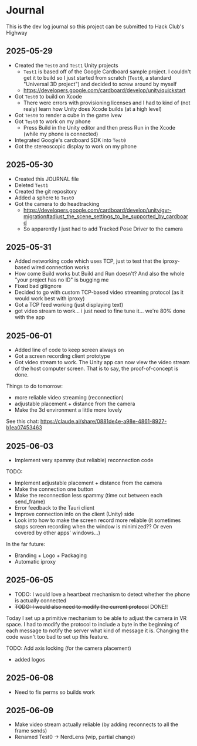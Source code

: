# Journal

This is the dev log journal so this project can be submitted to Hack Club's Highway

## 2025-05-29

- Created the `Test0` and `Test1` Unity projects
  - `Test1` is based off of the Google Cardboard sample project. I couldn't get it to build so I just started from scratch (`Test0`, a standard "Universal 3D project") and decided to screw around by myself
  - https://developers.google.com/cardboard/develop/unity/quickstart
- Got `Test0` to build on Xcode
  - There were errors with provisioning licenses and I had to kind of (not realy) learn how Unity does Xcode builds (at a high level)
- Got `Test0` to render a cube in the game ivew
- Got `Test0` to work on my phone
  - Press Build in the Unity editor and then press Run in the Xcode (while my phone is connected)
- Integrated Google's cardboard SDK into `Test0`
- Got the stereoscopic display to work on my phone

## 2025-05-30

- Created this JOURNAL file
- Deleted `Test1`
- Created the git repository
- Added a sphere to `Test0`
- Got the camera to do headtracking
  - https://developers.google.com/cardboard/develop/unity/gvr-migration#adjust_the_scene_settings_to_be_supported_by_cardboard
  - So apparently I just had to add Tracked Pose Driver to the camera

## 2025-05-31

- Added networking code which uses TCP, just to test that the iproxy-based wired connection works
- How come Build works but Build and Run doesn't? And also the whole "your project has no ID" is bugging me
- Fixed bad gitignore
- Decided to go with custom TCP-based video streaming protocol (as it would work best with iproxy)
- Got a TCP feed working (just displaying text)
- got video stream to work... i just need to fine tune it... we're 80% done with the app

## 2025-06-01

- Added line of code to keep screen always on
- Got a screen recording client prototype
- Got video stream to work. The Unity app can now view the video stream of the host computer screen. That is to say, the proof-of-concept is done.


Things to do tomorrow:
- more reliable video streaming (reconnection)
- adjustable placement + distance from the camera
- Make the 3d environment a little more lovely


See this chat: https://claude.ai/share/0881de4e-a98e-4861-8927-b1ea07453463

## 2025-06-03

- Implement very spammy (but reliable) reconnection code

TODO:

- Implement adjustable placement + distance from the camera
- Make the connection one button
- Make the reconnection less spammy (time out between each send_frame)
- Error feedback to the Tauri client
- Improve connection info on the client (Unity) side
- Look into how to make the screen record more reliable (it sometimes stops screen recording when the window is minimized?? Or even covered by other apps' windows...)


In the far future:

- Branding + Logo + Packaging
- Automatic iproxy


## 2025-06-05


- TODO: I would love a heartbeat mechanism to detect whether the phone is actually connected
- ~~TODO: I would also need to modify the current protocol~~ DONE!!

Today I set up a primitive mechanism to be able to adjust the camera in VR space. I had to modify the protocol to include a byte in the beginning of each message to notify the server what kind of message it is. Changing the code wasn't too bad to set up this feature.

TODO: Add axis locking (for the camera placement)
- added logos


## 2025-06-08

- Need to fix perms so builds work

## 2025-06-09

- Make video stream actually reliable (by adding reconnects to all the frame sends)
- Renamed Test0 -> NerdLens (wip, partial change)
